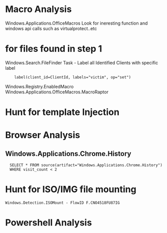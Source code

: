 # Macro Analysis
  Windows.Applications.OfficeMacros
  Look for ineresting function and windows api calls such as virtualprotect..etc
# for files found in step 1
  Windows.Search.FileFinder
    Task - Label all Identified Clients with specific label
        
        
        label(client_id=ClientId, labels="victim", op="set")
        
  Windows.Registry.EnabledMacro
  Windows.Applications.OfficeMacros.MacroRaptor
# Hunt for template  Injection
# Browser Analysis
 ## Windows.Applications.Chrome.History 
       
      SELECT * FROM source(artifact="Windows.Applications.Chrome.History")
      WHERE visit_count < 2
      
# Hunt for ISO/IMG file mounting
    Windows.Detection.ISOMount - FlowID F.CNO4518FU87IG
# Powershell Analysis
